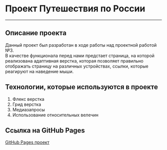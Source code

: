 # Проект Путешествия по России
--------------------------
## Описание проекта
Данный проект был разработан в ходе работы над проектной работой №3.  
В качестве функционала перед нами предстает страница, на которой  
реализована адаптивная верстка, которая позволяет правильно отображать
страницу на различных устройствах, ссылки, которые реагируют на наведение мыши.  
## Технологии, которые используются в проекте
1. Флекс верстка
2. Грид верстка
3. Медиазапросы
4. Использование относительных велечин
## Ссылка на GitHub Pages
[GitHub Pages проект](https://nikolay20112001.github.io/russian-travel/)
